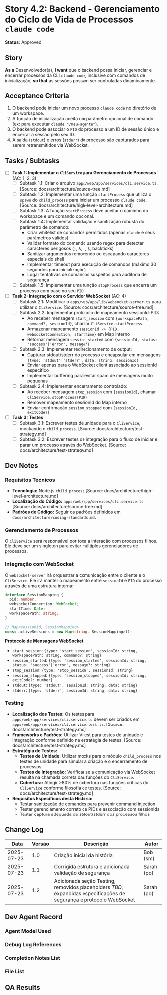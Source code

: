 # Story 4.2: Backend - Gerenciamento do Ciclo de Vida de Processos `claude code`

**Status**: Approved

## Story
**As a** Desenvolvedor(a),
**I want** que o backend possa iniciar, gerenciar e encerrar processos da CLI `claude code`, inclusive com comandos de inicialização,
**so that** as sessões possam ser controladas dinamicamente.

## Acceptance Criteria
1. O backend pode iniciar um novo processo `claude code` no diretório de um workspace.
2. A função de inicialização aceita um parâmetro opcional de comando (ex: para executar `claude "/meu-agente"`).
3. O backend pode associar o `PID` do processo a um ID de sessão único e encerrar a sessão pelo seu ID.
4. A saída (`stdout`) e erros (`stderr`) do processo são capturados para serem retransmitidos via WebSocket.

## Tasks / Subtasks
- [ ] **Task 1: Implementar o `CliService` para Gerenciamento de Processos** (AC: 1, 2, 3)
    - [ ] Subtask 1.1: Criar o arquivo `apps/web/app/services/cli.service.ts`. [Source: docs/architecture/source-tree.md]
    - [ ] Subtask 1.2: Implementar uma função `startProcess` que utiliza o `spawn` do `child_process` para iniciar um processo `claude code`. [Source: docs/architecture/high-level-architecture.md]
    - [ ] Subtask 1.3: A função `startProcess` deve aceitar o caminho do workspace e um comando opcional.
    - [ ] Subtask 1.4: Implementar validação e sanitização robusta do parâmetro de comando:
        - Criar whitelist de comandos permitidos (apenas `claude` e seus parâmetros válidos)
        - Validar formato do comando usando regex para detectar caracteres perigosos (`;`, `&`, `|`, `$`, backticks)
        - Sanitizar argumentos removendo ou escapando caracteres especiais do shell
        - Implementar timeout para execução de comandos (máximo 30 segundos para inicialização)
        - Logar tentativas de comandos suspeitos para auditoria de segurança
    - [ ] Subtask 1.5: Implementar uma função `stopProcess` que encerra um processo com base no seu `PID`.
- [ ] **Task 2: Integração com o Servidor WebSocket** (AC: 4)
    - [ ] Subtask 2.1: Modificar o `apps/web/app/lib/websocket-server.ts` para utilizar o `CliService`. [Source: docs/architecture/source-tree.md]
    - [ ] Subtask 2.2: Implementar protocolo de mapeamento sessionId-PID:
        - Ao receber mensagem `start_session` com `{workspacePath, command?, sessionId}`, chamar `CliService.startProcess`
        - Armazenar mapeamento `sessionId -> {PID, websocketConnection, startTime}` em Map interno
        - Retornar mensagem `session_started` com `{sessionId, status: 'success'|'error', message?}`
    - [ ] Subtask 2.3: Implementar redirecionamento de output:
        - Capturar stdout/stderr do processo e encapsular em mensagens `{type: 'stdout'|'stderr', data: string, sessionId}`
        - Enviar apenas para o WebSocket client associado ao sessionId específico
        - Implementar buffering para evitar spam de mensagens muito pequenas
    - [ ] Subtask 2.4: Implementar encerramento controlado:
        - Ao receber mensagem `stop_session` com `{sessionId}`, chamar `CliService.stopProcess(PID)`
        - Remover mapeamento sessionId do Map interno
        - Enviar confirmação `session_stopped` com `{sessionId, exitCode?}`
- [ ] **Task 3: Testes**
    - [ ] Subtask 3.1: Escrever testes de unidade para o `CliService`, mockando o `child_process`. [Source: docs/architecture/test-strategy.md]
    - [ ] Subtask 3.2: Escrever testes de integração para o fluxo de iniciar e parar um processo através do WebSocket. [Source: docs/architecture/test-strategy.md]

## Dev Notes
### Requisitos Técnicos
- **Tecnologia:** Node.js `child_process` [Source: docs/architecture/high-level-architecture.md]
- **Localização do Código:** `apps/web/app/services/cli.service.ts` [Source: docs/architecture/source-tree.md]
- **Padrões de Código:** Seguir os padrões definidos em `docs/architecture/coding-standards.md`.

### Gerenciamento de Processos
O `CliService` será responsável por toda a interação com processos filhos. Ele deve ser um singleton para evitar múltiplos gerenciadores de processos.

### Integração com WebSocket
O `websocket-server` irá orquestrar a comunicação entre o cliente e o `CliService`. Ele irá manter o mapeamento entre `sessionId` e `PID` do processo através de uma estrutura interna:

```typescript
interface SessionMapping {
  pid: number;
  websocketConnection: WebSocket;
  startTime: Date;
  workspacePath: string;
}

// Map<sessionId, SessionMapping>
const activeSessions = new Map<string, SessionMapping>();
```

**Protocolo de Mensagens WebSocket:**
- `start_session`: `{type: 'start_session', sessionId: string, workspacePath: string, command?: string}`
- `session_started`: `{type: 'session_started', sessionId: string, status: 'success'|'error', message?: string}`
- `stop_session`: `{type: 'stop_session', sessionId: string}`
- `session_stopped`: `{type: 'session_stopped', sessionId: string, exitCode?: number}`
- `stdout`: `{type: 'stdout', sessionId: string, data: string}`
- `stderr`: `{type: 'stderr', sessionId: string, data: string}`

### Testing
- **Localização dos Testes:** Os testes para `apps/web/app/services/cli.service.ts` devem ser criados em `apps/web/app/services/cli.service.test.ts`. [Source: docs/architecture/test-strategy.md]
- **Frameworks e Padrões:** Utilizar Vitest para testes de unidade e integração conforme definido na estratégia de testes. [Source: docs/architecture/test-strategy.md]
- **Estratégia de Testes:**
    - **Testes de Unidade:** Utilizar mocks para o módulo `child_process` nos testes de unidade para simular a criação e o encerramento de processos.
    - **Testes de Integração:** Verificar se a comunicação via WebSocket resulta na chamada correta das funções do `CliService`.
    - **Cobertura:** Atingir >80% de cobertura nas funções críticas do `CliService` conforme filosofia de testes. [Source: docs/architecture/test-strategy.md]
- **Requisitos Específicos desta História:**
    - Testar sanitização de comandos para prevenir command injection
    - Testar gerenciamento correto de PIDs e associação com sessionIds
    - Testar captura adequada de stdout/stderr dos processos filhos

## Change Log
| Data | Versão | Descrição | Autor |
|---|---|---|---|
| 2025-07-23 | 1.0 | Criação inicial da história | Bob (sm) |
| 2025-07-23 | 1.1 | Corrigida estrutura e adicionada validação de segurança | Sarah (po) |
| 2025-07-23 | 1.2 | Adicionada seção Testing, removidos placeholders _TBD_, expandidas especificações de segurança e protocolo WebSocket | Sarah (po) |

## Dev Agent Record
### Agent Model Used


### Debug Log References


### Completion Notes List


### File List


## QA Results
